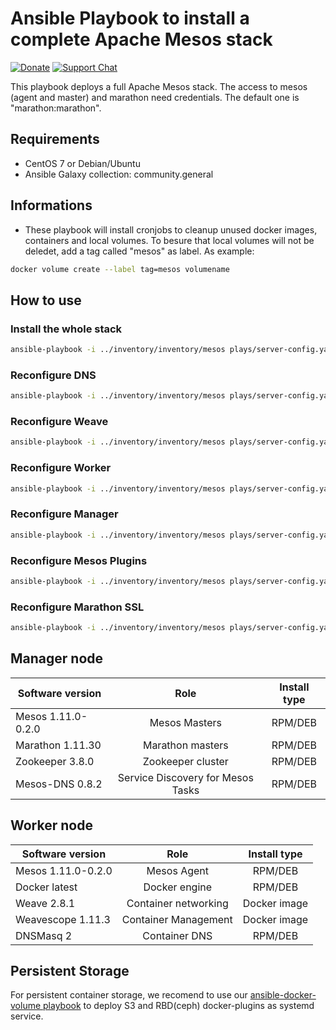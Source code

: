 # Ansible Playbook to install a complete Apache Mesos stack


[![Donate](https://img.shields.io/liberapay/receives/AVENTER.svg?logo=liberapay)](https://liberapay.com/mesos)
[![Support Chat](https://img.shields.io/static/v1?label=Chat&message=Support&color=brightgreen)](https://riot.im/app/#/room/#support:matrix.aventer.biz)

This playbook deploys a full Apache Mesos stack. The access to mesos (agent and master) and marathon need credentials. The default one is "marathon:marathon".

## Requirements

- CentOS 7 or Debian/Ubuntu
- Ansible Galaxy collection: community.general


## Informations

- These playbook will install cronjobs to cleanup unused docker images, containers
and local volumes. To besure that local volumes will not be deledet, add a tag 
called "mesos" as label. As example: 

```bash
docker volume create --label tag=mesos volumename
```


## How to use

### Install the whole stack

```bash
ansible-playbook -i ../inventory/inventory/mesos plays/server-config.yaml
```

### Reconfigure DNS

```bash
ansible-playbook -i ../inventory/inventory/mesos plays/server-config.yaml --tags dns
```

### Reconfigure Weave

```bash
ansible-playbook -i ../inventory/inventory/mesos plays/server-config.yaml --tags weave
```

### Reconfigure Worker

```bash
ansible-playbook -i ../inventory/inventory/mesos plays/server-config.yaml --tags worker
```

### Reconfigure Manager

```bash
ansible-playbook -i ../inventory/inventory/mesos plays/server-config.yaml --tags manager
```

### Reconfigure Mesos Plugins

```bash
ansible-playbook -i ../inventory/inventory/mesos plays/server-config.yaml --tags plugin
```

### Reconfigure Marathon SSL

```bash
ansible-playbook -i ../inventory/inventory/mesos plays/server-config.yaml --tags ssl
```


## Manager node


| Software version   | Role                              | Install type                       |
| ------------------ | :-------------------------------: | :--------------------------------: |
| Mesos 1.11.0-0.2.0 | Mesos Masters                     | RPM/DEB                            |
| Marathon 1.11.30   | Marathon masters                  | RPM/DEB                            |
| Zookeeper 3.8.0    | Zookeeper cluster                 | RPM/DEB                            |
| Mesos-DNS 0.8.2    | Service Discovery for Mesos Tasks | RPM/DEB                            |

## Worker node

| Software version   | Role                              | Install type |
| ------------------ | :-------------------------------: | :----------: |
| Mesos 1.11.0-0.2.0 | Mesos Agent                       | RPM/DEB      |
| Docker latest      | Docker engine                     | RPM/DEB      |
| Weave 2.8.1        | Container networking              | Docker image |
| Weavescope 1.11.3  | Container Management              | Docker image |
| DNSMasq 2          | Container DNS                     | RPM/DEB      |

## Persistent Storage

For persistent container storage, we recomend to use our 
[ansible-docker-volume playbook](https://github.com/AVENTER-UG/ansible-docker-volume)
to deploy S3 and RBD(ceph) docker-plugins as systemd service.

